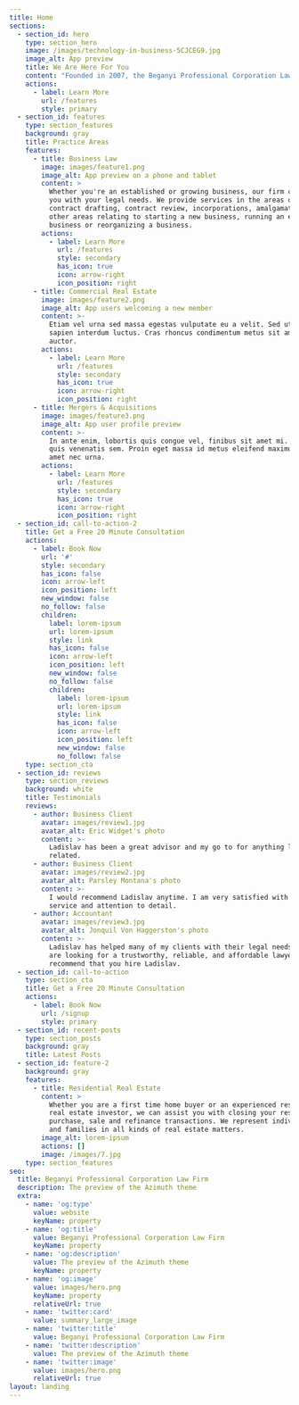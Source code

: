 ```yaml
---
title: Home
sections:
  - section_id: hero
    type: section_hero
    image: /images/technology-in-business-5CJCEG9.jpg
    image_alt: App preview
    title: We Are Here For You
    content: "Founded in 2007, the Beganyi Professional Corporation Law Firm helps clients tackle modern challenges. We advise individuals, entrepreneurs, and growing and mature companies on a wide range of transactional issues. By remaining mindful of the bigger picture, we are better able to anticipate our clients’ needs and approach issues proactively to prevent problems rather than react to them. \_Our philosophy is simple: we believe in providing exceptional service coupled with pragmatic and forward-thinking legal advice. We love what we do, and we do it right. Our clients come to us for experience, solutions, creativity, service, and value. To see how we can help you, talk to us.\n"
    actions:
      - label: Learn More
        url: /features
        style: primary
  - section_id: features
    type: section_features
    background: gray
    title: Practice Areas
    features:
      - title: Business Law
        image: images/feature1.png
        image_alt: App preview on a phone and tablet
        content: >
          Whether you're an established or growing business, our firm can assist
          you with your legal needs. We provide services in the areas of
          contract drafting, contract review, incorporations, amalgamations, and
          other areas relating to starting a new business, running an existing
          business or reorganizing a business. 
        actions:
          - label: Learn More
            url: /features
            style: secondary
            has_icon: true
            icon: arrow-right
            icon_position: right
      - title: Commercial Real Estate
        image: images/feature2.png
        image_alt: App users welcoming a new member
        content: >-
          Etiam vel urna sed massa egestas vulputate eu a velit. Sed ut nisl nec
          sapien interdum luctus. Cras rhoncus condimentum metus sit amet
          auctor.
        actions:
          - label: Learn More
            url: /features
            style: secondary
            has_icon: true
            icon: arrow-right
            icon_position: right
      - title: Mergers & Acquisitions
        image: images/feature3.png
        image_alt: App user profile preview
        content: >-
          In ante enim, lobortis quis congue vel, finibus sit amet mi. Aenean
          quis venenatis sem. Proin eget massa id metus eleifend maximus sit
          amet nec urna.
        actions:
          - label: Learn More
            url: /features
            style: secondary
            has_icon: true
            icon: arrow-right
            icon_position: right
  - section_id: call-to-action-2
    title: Get a Free 20 Minute Consultation
    actions:
      - label: Book Now
        url: '#'
        style: secondary
        has_icon: false
        icon: arrow-left
        icon_position: left
        new_window: false
        no_follow: false
        children:
          label: lorem-ipsum
          url: lorem-ipsum
          style: link
          has_icon: false
          icon: arrow-left
          icon_position: left
          new_window: false
          no_follow: false
          children:
            label: lorem-ipsum
            url: lorem-ipsum
            style: link
            has_icon: false
            icon: arrow-left
            icon_position: left
            new_window: false
            no_follow: false
    type: section_cta
  - section_id: reviews
    type: section_reviews
    background: white
    title: Testimonials
    reviews:
      - author: Business Client
        avatar: images/review1.jpg
        avatar_alt: Eric Widget's photo
        content: >-
          Ladislav has been a great advisor and my go to for anything legal
          related.
      - author: Business Client
        avatar: images/review2.jpg
        avatar_alt: Parsley Montana's photo
        content: >-
          I would recommend Ladislav anytime. I am very satisfied with his
          service and attention to detail.
      - author: Accountant
        avatar: images/review3.jpg
        avatar_alt: Jonquil Von Haggerston's photo
        content: >-
          Ladislav has helped many of my clients with their legal needs. If you
          are looking for a trustworthy, reliable, and affordable lawyer, I
          recommend that you hire Ladislav.
  - section_id: call-to-action
    type: section_cta
    title: Get a Free 20 Minute Consultation
    actions:
      - label: Book Now
        url: /signup
        style: primary
  - section_id: recent-posts
    type: section_posts
    background: gray
    title: Latest Posts
  - section_id: feature-2
    background: gray
    features:
      - title: Residential Real Estate
        content: >
          Whether you are a first time home buyer or an experienced residential
          real estate investor, we can assist you with closing your residential
          purchase, sale and refinance transactions. We represent individuals
          and families in all kinds of real estate matters.
        image_alt: lorem-ipsum
        actions: []
        image: /images/7.jpg
    type: section_features
seo:
  title: Beganyi Professional Corporation Law Firm
  description: The preview of the Azimuth theme
  extra:
    - name: 'og:type'
      value: website
      keyName: property
    - name: 'og:title'
      value: Beganyi Professional Corporation Law Firm
      keyName: property
    - name: 'og:description'
      value: The preview of the Azimuth theme
      keyName: property
    - name: 'og:image'
      value: images/hero.png
      keyName: property
      relativeUrl: true
    - name: 'twitter:card'
      value: summary_large_image
    - name: 'twitter:title'
      value: Beganyi Professional Corporation Law Firm
    - name: 'twitter:description'
      value: The preview of the Azimuth theme
    - name: 'twitter:image'
      value: images/hero.png
      relativeUrl: true
layout: landing
---
```

